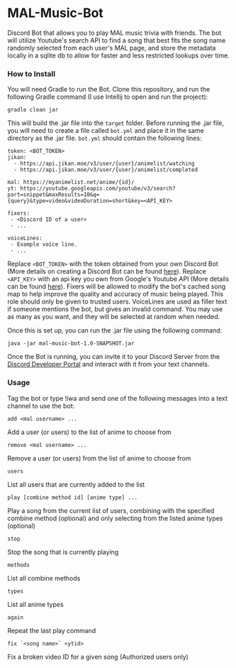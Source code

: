 # MAL-Music-Bot
Discord Bot that allows you to play MAL music trivia with friends. The bot will utilize Youtube's search API to find a song that best fits the song name randomly selected from each user's MAL page, and store the metadata locally in a sqlite db to allow for faster and less restricted lookups over time.

### How to Install
You will need Gradle to run the Bot. Clone this repository, and run the following Gradle command (I use Intellij to open and run the project):
```
gradle clean jar
```
This will build the .jar file into the `target` folder. Before running the .jar file, you will need to create a file called `bot.yml` and place it in the same directory as the .jar file. `bot.yml` should contain the following lines:
```
token: <BOT_TOKEN>
jikan:
  - https://api.jikan.moe/v3/user/{user}/animelist/watching
  - https://api.jikan.moe/v3/user/{user}/animelist/completed

mal: https://myanimelist.net/anime/{id}/
yt: https://youtube.googleapis.com/youtube/v3/search?part=snippet&maxResults=10&q={query}&type=video&videoDuration=short&key=<API_KEY>

fixers:
 - <Discord ID of a user>
 - ...

voiceLines:
 - Example voice line.
 - ...
```
Replace `<BOT_TOKEN>` with the token obtained from your own Discord Bot (More details on creating a Discord Bot can be found [here](https://discord.com/developers/docs/intro)).
Replace `<API_KEY>` with an api key you own from Google's Youtube API (More details can be found [here](https://developers.google.com/youtube/v3/docs)).
Fixers will be allowed to modify the bot's cached song map to help improve the quality and accuracy of music being played. This role should only be given to trusted users.
VoiceLines are used as filler text if someone mentions the bot, but gives an invalid command. You may use as many as you want, and they will be selected at random when needed.

Once this is set up, you can run the .jar file using the following command:
```
java -jar mal-music-bot-1.0-SNAPSHOT.jar
```
Once the Bot is running, you can invite it to your Discord Server from the [Discord Developer Portal](https://discord.com/developers/applications) and interact with it from your text channels.

### Usage
Tag the bot or type !iwa and send one of the following messages into a text channel to use the bot:

`add <mal username> ...`

Add a user (or users) to the list of anime to choose from

`remove <mal username> ...`

Remove a user (or users) from the list of anime to choose from

`users`

List all users that are currently added to the list

`play [combine method id] [anime type] ...`

Play a song from the current list of users, combining with the specified combine method (optional) and only selecting from the listed anime types (optional)

`stop`

Stop the song that is currently playing

`methods`

List all combine methods

`types`

List all anime types

`again`

Repeat the last play command

``fix `<song name>` <ytid>``

Fix a broken video ID for a given song (Authorized users only)